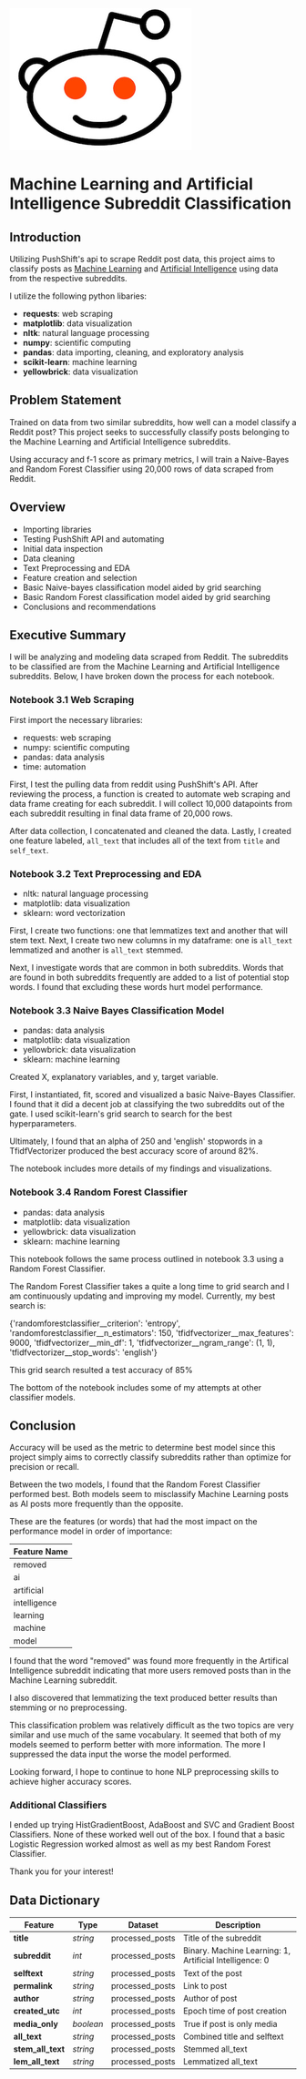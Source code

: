 ![](./assets/reddit-2.jpg)

# Machine Learning and Artificial Intelligence Subreddit Classification



## Introduction
Utilizing PushShift's api to scrape Reddit post data, this project aims to classify posts as [Machine Learning](https://www.reddit.com/r/MachineLearning/) and [Artificial Intelligence](https://www.reddit.com/r/ArtificialInteligence/) using data from the respective subreddits.


I utilize the following python libaries:

- **requests**: web scraping
- **matplotlib**: data visualization
- **nltk**: natural language processing
- **numpy**: scientific computing
- **pandas**: data importing, cleaning, and exploratory analysis
- **scikit-learn**: machine learning
- **yellowbrick**: data visualization


## Problem Statement

Trained on data from two similar subreddits, how well can a model classify a Reddit post? This project seeks to successfully classify posts belonging to the Machine Learning and Artificial Intelligence subreddits.

Using accuracy and f-1 score as primary metrics, I will train a Naive-Bayes and Random Forest Classifier using 20,000 rows of data scraped from Reddit.



## Overview

- Importing libraries
- Testing PushShift API and automating
- Initial data inspection
- Data cleaning
- Text Preprocessing and EDA
- Feature creation and selection
- Basic Naive-bayes classification model aided by grid searching
- Basic Random Forest classification model aided by grid searching
- Conclusions and recommendations


## Executive Summary

I will be analyzing and modeling data scraped from Reddit. The subreddits to be classified are from the Machine Learning and Artificial Intelligence subreddits. Below, I have broken down the process for each notebook. 

### Notebook 3.1 Web Scraping

First import the necessary libraries: 
 - requests: web scraping
 - numpy: scientific computing
 - pandas: data analysis
 - time: automation
 
First, I test the pulling data from reddit using PushShift's API. After reviewing the process, a function is created to automate web scraping and data frame creating for each subreddit. I will collect 10,000 datapoints from each subreddit resulting in final data frame of 20,000 rows.

After data collection, I concatenated and cleaned the data. Lastly, I created one feature labeled, `all_text` that includes all of the text from `title` and `self_text`.


### Notebook 3.2 Text Preprocessing and EDA

- nltk: natural language processing
- matplotlib: data visualization
- sklearn: word vectorization

First, I create two functions: one that lemmatizes text and another that will stem text. Next, I create two new columns in my dataframe: one is `all_text` lemmatized and another is `all_text` stemmed. 

Next, I investigate words that are common in both subreddits. Words that are found in both subreddits frequently are added to a list of potential stop words. I found that excluding these words hurt model performance.
 

### Notebook 3.3 Naive Bayes Classification Model

- pandas: data analysis
- matplotlib: data visualization
- yellowbrick: data visualization
- sklearn: machine learning

Created X, explanatory variables, and y, target variable. 

First, I instantiated, fit, scored and visualized a basic Naive-Bayes Classifier. I found that it did a decent job at classifying the two subreddits out of the gate. I used scikit-learn's grid search to search for the best hyperparameters. 

Ultimately, I found that an alpha of 250 and 'english' stopwords in a TfidfVectorizer produced the best accuracy score of around 82%.

The notebook includes more details of my findings and visualizations.

### Notebook 3.4 Random Forest Classifier

- pandas: data analysis
- matplotlib: data visualization
- yellowbrick: data visualization
- sklearn: machine learning

This notebook follows the same process outlined in notebook 3.3 using a Random Forest Classifier. 

The Random Forest Classifier takes a quite a long time to grid search and I am continuously updating and improving my model. Currently, my best search is: 

{'randomforestclassifier__criterion': 'entropy',
 'randomforestclassifier__n_estimators': 150,
 'tfidfvectorizer__max_features': 9000,
 'tfidfvectorizer__min_df': 1,
 'tfidfvectorizer__ngram_range': (1, 1),
 'tfidfvectorizer__stop_words': 'english'}

This grid search resulted a test accuracy of 85%

The bottom of the notebook includes some of my attempts at other classifier models.
 
## Conclusion

Accuracy will be used as the metric to determine best model since this project simply aims to correctly classify subreddits rather than optimize for precision or recall. 

Between the two models, I found that the Random Forest Classifier performed best. Both models seem to misclassify Machine Learning posts as AI posts more frequently than the opposite. 

These are the features (or words) that had the most impact on the performance model in order of importance:


|Feature Name|
|------|
|removed|
|ai|
|artificial|
|intelligence|
|learning|
|machine|
|model|

I found that the word "removed" was found more frequently in the Artifical Intelligence subreddit indicating that more users removed posts than in the Machine Learning subreddit. 

I also discovered that lemmatizing the text produced better results than stemming or no preprocessing. 

This classification problem was relatively difficult as the two topics are very similar and use much of the same vocabulary. It seemed that both of my models seemed to perform better with more information. The more I suppressed the data input the worse the model performed.

Looking forward, I hope to continue to hone NLP preprocessing skills to achieve higher accuracy scores. 

### Additional Classifiers

I ended up trying HistGradientBoost, AdaBoost and SVC and Gradient Boost Classifiers. None of these worked well out of the box. I found that a basic Logistic Regression worked almost as well as my best Random Forest Classifier. 

Thank you for your interest!


## Data Dictionary

|Feature|Type|Dataset|Description|
|---|---|---|---|
|**title**|*string*|processed_posts|Title of the subreddit|
|**subreddit**|*int*|processed_posts|Binary. Machine Learning: 1, Artificial Intelligence: 0|
|**selftext**|*string*|processed_posts|Text of the post|
|**permalink**|*string*|processed_posts|Link to post|
|**author**|*string*|processed_posts|Author of post|
|**created_utc**|*int*|processed_posts|Epoch time of post creation|
|**media_only**|*boolean*|processed_posts|True if post is only media|
|**all_text**|*string*|processed_posts|Combined title and selftext|
|**stem_all_text**|*string*|processed_posts|Stemmed all_text|
|**lem_all_text**|*string*|processed_posts|Lemmatized all_text|
